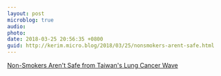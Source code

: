 ```yaml
---
layout: post
microblog: true
audio: 
photo: 
date: 2018-03-25 20:56:35 +0800
guid: http://kerim.micro.blog/2018/03/25/nonsmokers-arent-safe.html
---
```

[Non-Smokers Aren't Safe from Taiwan's Lung Cancer Wave](https://international.thenewslens.com/article/91887)
